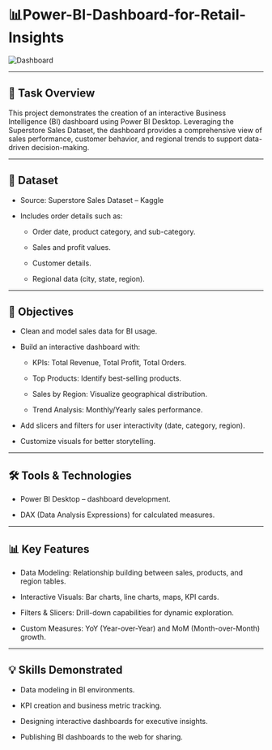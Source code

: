 # 📊Power-BI-Dashboard-for-Retail-Insights
![Dashboard](https://drive.google.com/uc?export=view&id=1aNubUwZ8oiYOFRoPBqKxNN7CTd5CirRh)

---
## 📝 Task Overview  
This project demonstrates the creation of an interactive Business Intelligence (BI) dashboard using Power BI Desktop. Leveraging the Superstore Sales Dataset, the dashboard provides a comprehensive view of sales performance, customer behavior, and regional trends to support data-driven decision-making.

---

## 📁 Dataset

- Source: Superstore Sales Dataset – Kaggle

- Includes order details such as:

     - Order date, product category, and sub-category.
      
     - Sales and profit values.
      
     - Customer details.
      
     - Regional data (city, state, region).

---

## 🎯 Objectives

- Clean and model sales data for BI usage.

- Build an interactive dashboard with:

    - KPIs: Total Revenue, Total Profit, Total Orders.
    
    - Top Products: Identify best-selling products.
  
    - Sales by Region: Visualize geographical distribution.
    
    - Trend Analysis: Monthly/Yearly sales performance.

- Add slicers and filters for user interactivity (date, category, region).

- Customize visuals for better storytelling.

---

## 🛠️ Tools & Technologies

- Power BI Desktop – dashboard development.

- DAX (Data Analysis Expressions) for calculated measures.

---

## 📊 Key Features

- Data Modeling: Relationship building between sales, products, and region tables.

- Interactive Visuals: Bar charts, line charts, maps, KPI cards.

- Filters & Slicers: Drill-down capabilities for dynamic exploration.

- Custom Measures: YoY (Year-over-Year) and MoM (Month-over-Month) growth.

---

## 💡 Skills Demonstrated

- Data modeling in BI environments.

- KPI creation and business metric tracking.

- Designing interactive dashboards for executive insights.

- Publishing BI dashboards to the web for sharing.
